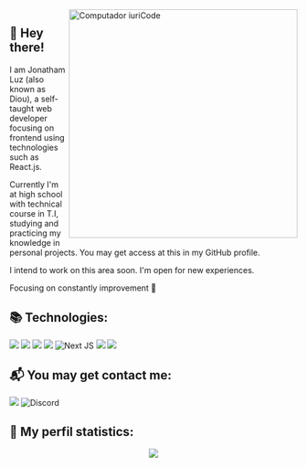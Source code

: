 <img src="https://raw.githubusercontent.com/MicaelliMedeiros/micaellimedeiros/master/image/computer-illustration.png" min-width="400px" max-width="400px" width="400px" align="right" alt="Computador iuriCode">

## 📌 Hey there!
<p align="left"> 
I am Jonatham Luz (also known as Diou), a self-taught web developer focusing on frontend using technologies such as React.js. 

Currently I'm at high school with technical course in T.I, studying and practicing my knowledge in personal projects. You may get access at this in my GitHub profile.

I intend to work on this area soon. I'm open for new experiences.

Focusing on constantly improvement 🚀 
</p>

## 📚 Technologies:

<img src='https://img.shields.io/badge/HTML5-E34F26?style=for-the-badge&logo=html5&logoColor=white'/> <img src='https://img.shields.io/badge/CSS3-1572B6?style=for-the-badge&logo=css3&logoColor=white' /> <img src='https://img.shields.io/badge/JavaScript-F7DF1E?style=for-the-badge&logo=javascript&logoColor=black' /> <img src='https://img.shields.io/badge/React-20232A?style=for-the-badge&logo=react&logoColor=61DAFB' /> <img alt="Next JS" src="https://img.shields.io/badge/nextjs-%23000000.svg?style=for-the-badge&logo=next-dot-js&logoColor=white"/> <img src='https://img.shields.io/badge/TypeScript-007ACC?style=for-the-badge&logo=typescript&logoColor=white' /> <img src='https://img.shields.io/badge/Sass-CC6699?style=for-the-badge&logo=sass&logoColor=white' />

## 📬 You may get contact me:
<img src='https://img.shields.io/badge/LinkedIn-0077B5?style=for-the-badge&logo=linkedin&logoColor=white' /> <img src='https://img.shields.io/badge/Diounata%233138-7289DA?style=for-the-badge&logo=discord&logoColor=white' alt='Discord' />

## 🔖 My perfil statistics:
<p align='center'>
<img src='https://github-readme-stats.vercel.app/api?username=Diounata&theme=dracula' />
</p>
